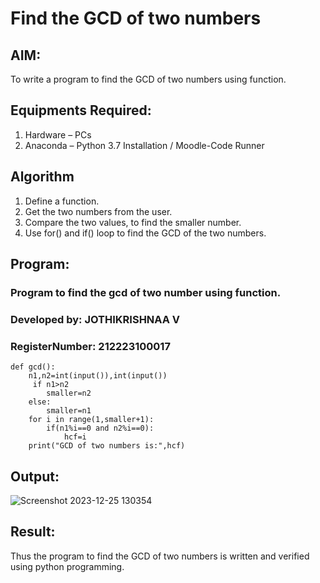 # Find the GCD of two numbers

## AIM:
To write a program to find the GCD of two numbers using function.

## Equipments Required:
1. Hardware – PCs
2. Anaconda – Python 3.7 Installation / Moodle-Code Runner

## Algorithm
1. Define a function.
2. Get the two numbers from the user.
3. Compare the two values, to find the smaller number.
4. Use for() and if() loop to find the GCD of the two numbers.

## Program:


### Program to find the gcd of two number using function.
### Developed by: JOTHIKRISHNAA V
### RegisterNumber:  212223100017

~~~
def gcd():
    n1,n2=int(input()),int(input())
     if n1>n2
        smaller=n2
    else:
        smaller=n1
    for i in range(1,smaller+1):
        if(n1%i==0 and n2%i==0):
            hcf=i
    print("GCD of two numbers is:",hcf)
 ~~~

## Output:

![Screenshot 2023-12-25 130354](https://github.com/JothikrishnaaVengatesan/GCD-of-two-numbers/assets/148514555/b0f35a84-025c-4761-a438-649a09b61cfa)


## Result:
Thus the program to find the GCD of two numbers is written and verified using python programming.
